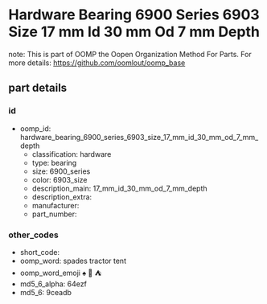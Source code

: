 # Hardware Bearing 6900 Series 6903 Size 17 mm Id 30 mm Od 7 mm Depth  

note: This is part of OOMP the Oopen Organization Method For Parts. For more details: https://github.com/oomlout/oomp_base

##  part details





### id
* oomp_id: hardware_bearing_6900_series_6903_size_17_mm_id_30_mm_od_7_mm_depth
  * classification: hardware
  * type: bearing
  * size: 6900_series
  * color: 6903_size
  * description_main: 17_mm_id_30_mm_od_7_mm_depth
  * description_extra: 
  * manufacturer: 
  * part_number: 

### other_codes
* short_code: 
* oomp_word: spades tractor tent
* oomp_word_emoji :spades: :tractor: :tent:
* md5_6_alpha: 64ezf
* md5_6: 9ceadb